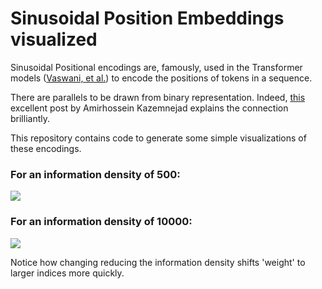 # Sinusoidal Position Embeddings visualized

Sinusoidal Positional encodings are, famously, used in the Transformer models ([Vaswani, et al.](https://papers.neurips.cc/paper/7181-attention-is-all-you-need.pdf)) to encode the positions of tokens in a sequence.

There are parallels to be drawn from binary representation. Indeed, [this](https://kazemnejad.com/blog/transformer_architecture_positional_encoding/) excellent post by Amirhossein Kazemnejad explains the connection brilliantly.

This repository contains code to generate some simple visualizations of these encodings.

### For an information density of 500:
![](position_embeddings_500.gif)

### For an information density of 10000:
![](position_embeddings_10000.gif)

Notice how changing reducing the information density shifts 'weight' to larger indices more quickly.
